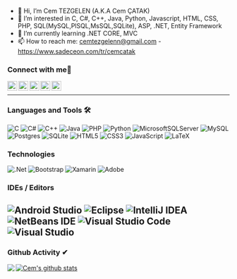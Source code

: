 - 👋 Hi, I’m Cem TEZGELEN (A.K.A Cem ÇATAK)
- 👀 I’m interested in C, C#, C++, Java, Python, Javascript, HTML, CSS, PHP, SQL(MySQL,PlSQL,MsSQL,SQLite), ASP, .NET, Entity Framework
- 🌱 I’m currently learning .NET CORE, MVC
- 📫 How to reach me: cemtezgelenn@gmail.com - https://www.sadeceon.com/tr/cemcatak


### Connect with me🤝

<a href="https://github.com/cemtezgelen">
  <img align="left" alt="Cem's Github" width="22px" src="https://upload.wikimedia.org/wikipedia/commons/thumb/a/ae/Github-desktop-logo-symbol.svg/1024px-Github-desktop-logo-symbol.svg.png" />
</a>

<a href="https://instagram.com/kendnemusluman/">
  <img align="left" alt="Cem's Instagram" width="22px" src="https://upload.wikimedia.org/wikipedia/commons/thumb/a/a5/Instagram_icon.png/600px-Instagram_icon.png" />
</a>

<a href="https://twitter.com/kendnemusluman">
  <img align="left" alt="Cem's Twitter" width="22px" src="https://cdn2.iconfinder.com/data/icons/metro-uinvert-dock/256/Twitter_NEW.png" />
</a>

<a href="https://www.linkedin.com/in/cem-tezgelen-55b0a620a/">
  <img align="left" alt="Cem's Linkedin" width="22px" src="https://cdn3.iconfinder.com/data/icons/inficons/512/linkedin.png" />
</a>

<a href="https://www.sadeceon.com/tr/cemcatak">
  <img align="left" alt="Cem's Linkedin" width="22px" src="https://pbs.twimg.com/profile_images/468703378109779968/ZuFV0sa7_400x400.png" />
</a>

<br/>

---

### Languages and Tools 🛠 
![C](https://img.shields.io/badge/c-%2300599C.svg?style=for-the-badge&logo=c&logoColor=white)
![C#](https://img.shields.io/badge/c%23-%23239120.svg?style=for-the-badge&logo=c-sharp&logoColor=white)
![C++](https://img.shields.io/badge/-C++-00599C?style=flat-square&logo=c)
![Java](https://img.shields.io/badge/java-%23ED8B00.svg?style=for-the-badge&logo=java&logoColor=white)
![PHP](https://img.shields.io/badge/php-%23777BB4.svg?style=for-the-badge&logo=php&logoColor=white)
![Python](https://img.shields.io/badge/python-3670A0?style=for-the-badge&logo=python&logoColor=ffdd54)
![MicrosoftSQLServer](https://img.shields.io/badge/Microsoft%20SQL%20Sever-CC2927?style=for-the-badge&logo=microsoft%20sql%20server&logoColor=white)
![MySQL](https://img.shields.io/badge/mysql-%2300f.svg?style=for-the-badge&logo=mysql&logoColor=white)
![Postgres](https://img.shields.io/badge/postgres-%23316192.svg?style=for-the-badge&logo=postgresql&logoColor=white)
![SQLite](https://img.shields.io/badge/sqlite-%2307405e.svg?style=for-the-badge&logo=sqlite&logoColor=white)
![HTML5](https://img.shields.io/badge/html5-%23E34F26.svg?style=for-the-badge&logo=html5&logoColor=white)
![CSS3](https://img.shields.io/badge/css3-%231572B6.svg?style=for-the-badge&logo=css3&logoColor=white)
![JavaScript](https://img.shields.io/badge/javascript-%23323330.svg?style=for-the-badge&logo=javascript&logoColor=%23F7DF1E)
![LaTeX](https://img.shields.io/badge/latex-%23008080.svg?style=for-the-badge&logo=latex&logoColor=white)
### Technologies
![.Net](https://img.shields.io/badge/.NET-5C2D91?style=for-the-badge&logo=.net&logoColor=white)
![Bootstrap](https://img.shields.io/badge/bootstrap-%23563D7C.svg?style=for-the-badge&logo=bootstrap&logoColor=white)
![Xamarin](https://img.shields.io/badge/Xamarin-3199DC?style=for-the-badge&logo=xamarin&logoColor=white)
![Adobe](https://img.shields.io/badge/adobe-%23FF0000.svg?style=for-the-badge&logo=adobe&logoColor=white)
### IDEs / Editors
![Android Studio](https://img.shields.io/badge/Android%20Studio-3DDC84.svg?style=for-the-badge&logo=android-studio&logoColor=white)
![Eclipse](https://img.shields.io/badge/Eclipse-FE7A16.svg?style=for-the-badge&logo=Eclipse&logoColor=white)
![IntelliJ IDEA](https://img.shields.io/badge/IntelliJIDEA-000000.svg?style=for-the-badge&logo=intellij-idea&logoColor=white)
![NetBeans IDE](https://img.shields.io/badge/NetBeansIDE-1B6AC6.svg?style=for-the-badge&logo=apache-netbeans-ide&logoColor=white)
![Visual Studio Code](https://img.shields.io/badge/Visual%20Studio%20Code-0078d7.svg?style=for-the-badge&logo=visual-studio-code&logoColor=white)
![Visual Studio](https://img.shields.io/badge/Visual%20Studio-5C2D91.svg?style=for-the-badge&logo=visual-studio&logoColor=white)
---

### Github Activity ✔

<a href="https://github.com/cemtezgelen">
  <img align="left" src="https://github-readme-stats.vercel.app/api/top-langs/?username=cemtezgelen&theme=tokyonight" />
  </a>

<a href="https://github.com/cemtezgelen">
 <img align="center" src="https://github-readme-stats.vercel.app/api?username=cemtezgelen&show_icons=true&theme=tokyonight&line_height=27" alt="Cem's github stats"/>
</a>

<!--
**cemtezgelen/cemtezgelen** is a ✨ _special_ ✨ repository because its `README.md` (this file) appears on your GitHub profile.


<!---
cemtezgelen/cemtezgelen is a ✨ special ✨ repository because its `README.md` (this file) appears on your GitHub profile.
You can click the Preview link to take a look at your changes.
--->
